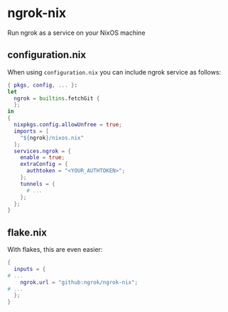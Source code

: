 ngrok-nix
=========

Run ngrok as a service on your NixOS machine

configuration.nix
---------

When using `configuration.nix` you can include ngrok service as follows:

```nix
{ pkgs, config, ... }:
let
  ngrok = builtins.fetchGit {
  };
in
{
  nixpkgs.config.allowUnfree = true;
  imports = [
    "${ngrok}/nixos.nix"
  ];
  services.ngrok = {
    enable = true;
    extraConfig = {
      authtoken = "<YOUR_AUTHTOKEN>";
    };
    tunnels = {
      # ...
    };
  };
}
```

flake.nix
---------

With flakes, this are even easier:

```nix
{
  inputs = {
# ...
    ngrok.url = "github:ngrok/ngrok-nix";
# ...
  };
}
```
